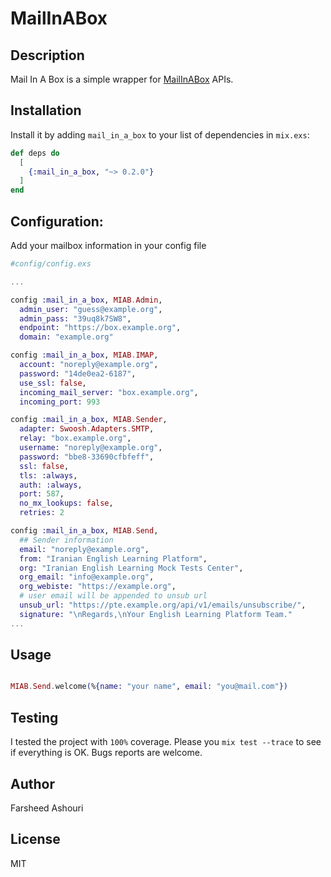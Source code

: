 # MailInABox

## Description

Mail In A Box is a simple wrapper for
[MailInABox](https://mailinabox.email?_src=https://github.com/ourway/mail_in_a_box/)
APIs. 

## Installation

Install it by adding `mail_in_a_box` to your list of dependencies in `mix.exs`:

```elixir
def deps do
  [
    {:mail_in_a_box, "~> 0.2.0"}
  ]
end
```

## Configuration:

Add your mailbox information in your config file

```elixir
#config/config.exs

...

config :mail_in_a_box, MIAB.Admin,
  admin_user: "guess@example.org",
  admin_pass: "39uq8k7SW8",
  endpoint: "https://box.example.org",
  domain: "example.org"

config :mail_in_a_box, MIAB.IMAP,
  account: "noreply@example.org",
  password: "14de0ea2-6187",
  use_ssl: false,
  incoming_mail_server: "box.example.org",
  incoming_port: 993

config :mail_in_a_box, MIAB.Sender,
  adapter: Swoosh.Adapters.SMTP,
  relay: "box.example.org",
  username: "noreply@example.org",
  password: "bbe8-33690cfbfeff",
  ssl: false,
  tls: :always,
  auth: :always,
  port: 587,
  no_mx_lookups: false,
  retries: 2

config :mail_in_a_box, MIAB.Send,
  ## Sender information
  email: "noreply@example.org",
  from: "Iranian English Learning Platform",
  org: "Iranian English Learning Mock Tests Center",
  org_email: "info@example.org",
  org_webiste: "https://example.org",
  # user email will be appended to unsub url
  unsub_url: "https://pte.example.org/api/v1/emails/unsubscribe/",
  signature: "\nRegards,\nYour English Learning Platform Team."
...

```


## Usage

```elixir

MIAB.Send.welcome(%{name: "your name", email: "you@mail.com"})

```

## Testing

I tested the project with `100%` coverage. Please you `mix test --trace` to
see if everything is OK. Bugs reports are welcome.


## Author

Farsheed Ashouri

## License

MIT
